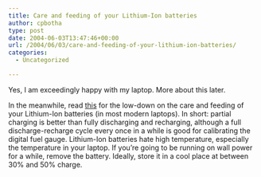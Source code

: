 ```yaml
---
title: Care and feeding of your Lithium-Ion batteries
author: cpbotha
type: post
date: 2004-06-03T13:47:46+00:00
url: /2004/06/03/care-and-feeding-of-your-lithium-ion-batteries/
categories:
  - Uncategorized

---
```

Yes, I am exceedingly happy with my laptop. More about this later.

In the meanwhile, read [this][1] for the low-down on the care and feeding of your Lithium-Ion batteries (in most modern laptops). In short: partial charging is better than fully discharging and recharging, although a full discharge-recharge cycle every once in a while is good for calibrating the digital fuel gauge. Lithium-Ion batteries hate high temperature, especially the temperature in your laptop. If you&#8217;re going to be running on wall power for a while, remove the battery. Ideally, store it in a cool place at between 30% and 50% charge.

 [1]: http://www.batteryuniversity.com/parttwo-34.htm